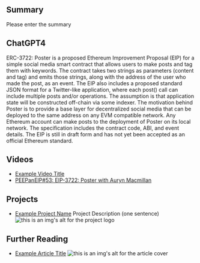 ## Summary

Please enter the summary

## ChatGPT4

ERC-3722: Poster is a proposed Ethereum Improvement Proposal (EIP) for a simple social media smart contract that allows users to make posts and tag them with keywords. The contract takes two strings as parameters (content and tag) and emits those strings, along with the address of the user who made the post, as an event. The EIP also includes a proposed standard JSON format for a Twitter-like application, where each post() call can include multiple posts and/or operations. The assumption is that application state will be constructed off-chain via some indexer. The motivation behind Poster is to provide a base layer for decentralized social media that can be deployed to the same address on any EVM compatible network. Any Ethereum account can make posts to the deployment of Poster on its local network. The specification includes the contract code, ABI, and event details. The EIP is still in draft form and has not yet been accepted as an official Ethereum standard.

## Videos

- [Example Video Title](https://www.youtube.com/watch?v=TDGq4aeevgY)
- [PEEPanEIP#53: EIP-3722: Poster with Auryn Macmillan](https://www.youtube.com/watch?v=ZokZdg6OriM&list=PL4cwHXAawZxqu0PKKyMzG_3BJV_xZTi1F&index=60)

## Projects

- [Example Project Name](https://xxxx.xxx/xxxxx) Project Description (one sentence) ![this is an img's alt for the project logo](https://xxxx.xxx/project-logo.xxx)

## Further Reading

- [Example Article Title](https://xxxx.xxx/xxxxx) ![this is an img's alt for the article cover](https://xxxx.xxx/article-cover.xxx)
